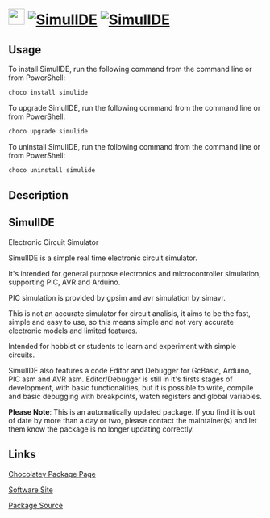 ﻿# <img src="https://cdn.jsdelivr.net/gh/mkevenaar/chocolatey-packages@ab172920222bd8bb7e28a2f579b5e5d7e08de895/icons/simulide.png" width="32" height="32"/> [![SimulIDE](https://img.shields.io/chocolatey/v/simulide.svg?label=SimulIDE)](https://chocolatey.org/packages/simulide) [![SimulIDE](https://img.shields.io/chocolatey/dt/simulide.svg)](https://chocolatey.org/packages/simulide)

## Usage

To install SimulIDE, run the following command from the command line or from PowerShell:

```powershell
choco install simulide
```

To upgrade SimulIDE, run the following command from the command line or from PowerShell:

```powershell
choco upgrade simulide
```

To uninstall SimulIDE, run the following command from the command line or from PowerShell:

```powershell
choco uninstall simulide
```

## Description

## SimulIDE

Electronic Circuit Simulator

SimulIDE is a simple real time electronic circuit simulator.

It's intended for general purpose electronics and microcontroller simulation, supporting PIC, AVR and Arduino.

PIC simulation is provided by gpsim and avr simulation by simavr.

This is not an accurate simulator for circuit analisis, it aims to be the fast, simple and easy to use, so this means simple and not very accurate electronic models and limited features.

Intended for hobbist or students to learn and experiment with simple circuits.

SimulIDE also features a code Editor and Debugger for GcBasic, Arduino, PIC asm and AVR asm.
Editor/Debugger is still in it's firsts stages of development, with basic functionalities, but it is possible to write, compile and basic debugging with breakpoints, watch registers and global variables.

**Please Note**: This is an automatically updated package. If you find it is
out of date by more than a day or two, please contact the maintainer(s) and
let them know the package is no longer updating correctly.


## Links

[Chocolatey Package Page](https://chocolatey.org/packages/simulide)

[Software Site](https://simulide.blogspot.com/)

[Package Source](https://github.com/mkevenaar/chocolatey-packages/tree/master/automatic/simulide)

